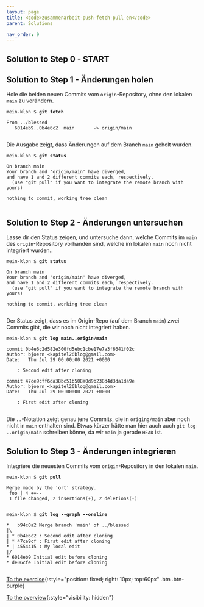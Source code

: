 ```yaml
---
layout: page
title: <code>zusammenarbeit-push-fetch-pull-en</code>
parent: Solutions

nav_order: 9
---
```

## Solution to Step 0 - START

## Solution to Step 1 - Änderungen holen

Hole die beiden neuen Commits vom `origin`-Repository,
ohne den lokalen `main` zu verändern.


<pre><code>mein-klon $ <b>git fetch</b><br><br>From ../blessed<br>   6014eb9..0b4e6c2  main       -&gt; origin/main<br><br></code></pre>


Die Ausgabe zeigt, dass Änderungen auf dem Branch `main` geholt wurden.


<pre><code>mein-klon $ <b>git status</b><br><br>On branch main<br>Your branch and 'origin/main' have diverged,<br>and have 1 and 2 different commits each, respectively.<br>  (use &quot;git pull&quot; if you want to integrate the remote branch with yours)<br><br>nothing to commit, working tree clean<br><br></code></pre>


## Solution to Step 2 - Änderungen untersuchen

Lasse dir den Status zeigen,
und untersuche dann,
welche Commits im `main` des `origin`-Repository vorhanden sind,
welche im lokalen `main` noch nicht integriert wurden..


<pre><code>mein-klon $ <b>git status</b><br><br>On branch main<br>Your branch and 'origin/main' have diverged,<br>and have 1 and 2 different commits each, respectively.<br>  (use &quot;git pull&quot; if you want to integrate the remote branch with yours)<br><br>nothing to commit, working tree clean<br><br></code></pre>


Der Status zeigt, dass es im Origin-Repo
(auf dem Branch `main`) zwei Commits gibt,
die wir noch nicht integriert haben.


<pre><code>mein-klon $ <b>git log main..origin/main</b><br><br>commit 0b4e6c2d582e300fd5ebc1cbe17e7a3f6641f02c<br>Author: bjoern &lt;kapitel26blog@gmail.com&gt;<br>Date:   Thu Jul 29 00:00:00 2021 +0000<br><br>    : Second edit after cloning<br><br>commit 47ce9cff6da38bc51b508a0d9b238d4d3da1da9e<br>Author: bjoern &lt;kapitel26blog@gmail.com&gt;<br>Date:   Thu Jul 29 00:00:00 2021 +0000<br><br>    : First edit after cloning<br><br></code></pre>


Die `..`-Notation zeigt genau jene Commits,
die in `origing/main` aber noch nicht in `main` enthalten sind.
Etwas kürzer hätte man hier auch auch `git log ..origin/main` schreiben
könne, da wir `main` ja gerade `HEAD` ist.

## Solution to Step 3 - Änderungen integrieren

Integriere die neuesten Commits vom `origin`-Repository
in den lokalen `main`.


<pre><code>mein-klon $ <b>git pull</b><br><br>Merge made by the 'ort' strategy.<br> foo | 4 ++--<br> 1 file changed, 2 insertions(+), 2 deletions(-)<br><br></code></pre>



<pre><code>mein-klon $ <b>git log --graph --oneline</b><br><br>*   b94c0a2 Merge branch 'main' of ../blessed<br>|\  <br>| * 0b4e6c2 : Second edit after cloning<br>| * 47ce9cf : First edit after cloning<br>* | 4554415 : My local edit<br>|/  <br>* 6014eb9 Initial edit before cloning<br>* de06cfe Initial edit before cloning<br><br></code></pre>


[To the exercise](aufgabe-zusammenarbeit-push-fetch-pull-en.html){:style="position: fixed; right: 10px; top:60px" .btn .btn-purple}

[To the overview](../../ueberblick-en.html){:style="visibility: hidden"}

